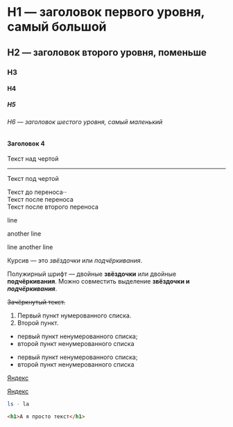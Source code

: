 # H1 — заголовок первого уровня, самый большой
## H2 — заголовок второго уровня, поменьше
### H3
#### H4
##### H5
###### H6 — заголовок шестого уровня, самый маленький
#### Заголовок 4

Текст над чертой

---

Текст под чертой

Текст до переноса⋅⋅  
Текст после переноса <br>
Текст после второго переноса

line

another line 

line 
another line

Курсив — это *звёздочки* или _подчёркивания_.

Полужирный шрифт — двойные **звёздочки** или двойные __подчёркивания__.
Можно совместить выделение **звёздочки и _подчёркивания_**.

~~Зачёркнутый текст.~~

1. Первый пункт нумерованного списка.
2. Второй пункт.

* первый пункт ненумерованного списка;
* второй пункт ненумерованного списка

- первый пункт ненумерованного списка;
- второй пункт ненумерованного списка

[Яндекс](https://www.yandex.ru)

[Яндекс](https://www.yandex.ru "Я Yandex!")

```bash
ls - la
```
```html
<h1>А я просто текст</h1>
```
